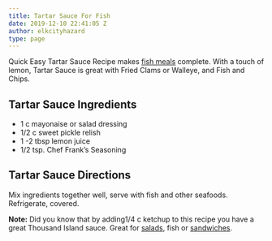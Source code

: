```yaml
---
title: Tartar Sauce For Fish
date: 2019-12-10 22:41:05 Z
author: elkcityhazard
type: page
---
```


Quick Easy Tartar Sauce Recipe makes [fish meals][1] complete. With a touch of lemon, Tartar Sauce is great with Fried Clams or Walleye, and Fish and Chips.

## Tartar Sauce Ingredients

  * 1 c mayonaise or salad dressing
  * 1/2 c sweet pickle relish
  * 1 -2 tbsp lemon juice
  * 1/2 tsp. Chef Frank&#8217;s Seasoning

## Tartar Sauce Directions

Mix ingredients together well, serve with fish and other seafoods. Refrigerate, covered.

**Note:** Did you know that by adding1/4 c ketchup to this recipe you have a great Thousand Island sauce. Great for [salads][2], fish or [sandwiches][3].

 [1]: /wordpress/seafood-dishes/
 [2]: /wordpress/vegetables-and-salad-recipes/
 [3]: /wordpress/sandwich-recipes/grilled-sandwich-recipes/